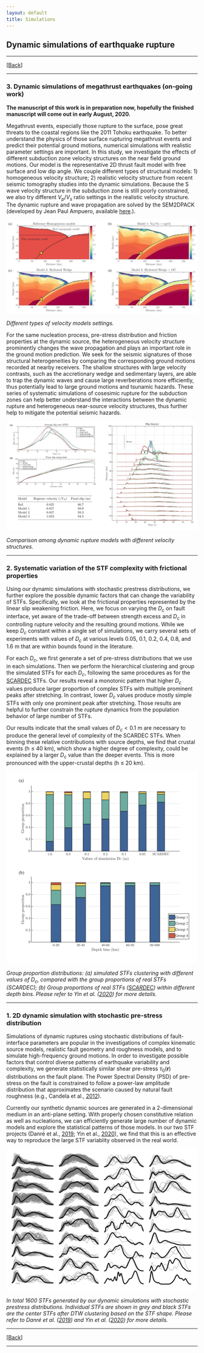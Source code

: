 ```yaml
---
layout: default
title: Simulations
---
```

## Dynamic simulations of earthquake rupture

----
[[Back](/pages/research.html)]


----

### 3. Dynamic simulations of megathrust earthquakes (on-going work)


**The manuscript of this work is in preparation now, hopefully the finished manuscript will come out in early August, 2020.**

Megathrust events, especially those rupture to the surface, pose great threats to the coastal regions like the 2011 Tohoku earthquake. To better understand the physics of those surface rupturing megathrust events and predict their potential ground motions, numerical simulations with realistic parameter settings are important. In this study, we investigate the effects of different subduction zone velocity structures on the near field ground motions. Our model is the representative 2D thrust fault model with free surface and low dip angle. We couple different types of structural models: 1) homogeneous velocity structure; 2) realistic velocity structure from recent seismic tomography studies into the dynamic simulations. Because the S wave velocity structure in the subduction zone is still poorly constrained, we also try different $V_p/V_s$ ratio settings in the realistic velocity structure. The dynamic rupture and wave propagation are solved by the SEM2DPACK (developed by Jean Paul Ampuero, available [here](https://github.com/jpampuero/sem2dpack).).


![megathrust](/assets/velocity_models.jpg)

_Different types of velocity models settings._


For the same nucleation process, pre-stress distribution and friction properties at the dynamic source, the heterogeneous velocity structure prominently changes the wave propagation and plays an important role in the ground motion prediction. We seek for the seismic signatures of those structural heterogeneities by comparing the corresponding ground motions recorded at nearby receivers. The shallow structures with large velocity contrasts, such as the accretionary wedge and sedimentary layers, are able to trap the dynamic waves and cause large reverberations more efficiently, thus potentially lead to large ground motions and tsunamic hazards. These series of systematic simulations of cosesimic rupture for the subduction zones can help better understand the interactions between the dynamic rupture and heterogeneous near-source velocity structures, thus further help to mitigate the potential seismic hazards.


![megathrust](/assets/model_comparison.jpg)

_Comparison among dynamic rupture models with different velocity structures._

----

### 2. Systematic variation of the STF complexity with frictional properties

Using our dynamic simulations with stochastic prestress distributions, we further explore the possible dynamic factors that can change the variability of STFs. Specifically, we look at the frictional properties represented by the linear slip weakening friction. Here, we focus on varying the $D_c$ on fault interface, yet aware of the trade-off between strength excess and $D_c$ in controlling rupture velocity and the resulting ground motions. While we keep $D_c$ constant within a single set of simulations, we carry several sets of experiments with values  of $D_c$ at various levels 0.05, 0.1, 0.2, 0.4, 0.8, and 1.6 m that are within bounds found in the literature.

For each $D_c$, we first generate a set of pre-stress distributions that we use in each simulations. Then we perform the hierarchical clustering and group the simulated STFs for each $D_c$, following the same procedures as for the [SCARDEC](http://scardec.projects.sismo.ipgp.fr/#) STFs. Our results reveal a monotonic pattern that higher $D_c$ values produce larger proportion of complex STFs with multiple prominent peaks after stretching. In contrast, lower $D_c$ values produce mostly simple STFs with only one prominent peak after stretching. Those results are helpful to further constrain the rupture dynamics from the population behavior of large number of STFs.

Our results indicate that the small values of $D_c < 0.1$ m are necessary to produce the general level of complexity of the SCARDEC STFs. When binning these relative contributions with source depths, we find that crustal events (h $\leq$ 40 km), which show a higher degree of complexity, could be explained by a larger $D_c$ value than the deeper events. This is more pronounced with the upper-crustal depths (h $\leq$ 20 km).


![STFs](/assets/STF_distributions.png)

_Group proportion distributions: (a) simulated STFs clustering with different values of $D_c$, compared with the group proportions of real STFs (SCARDEC); (b) Group proportions of real STFs ([SCARDEC](http://scardec.projects.sismo.ipgp.fr/#)) within different depth bins. Please refer to Yin et al. ([2020](https://doi.org/10.1002/essoar.10503349.1)) for more details._


----

### 1. 2D dynamic simulation with stochastic pre-stress distribution

Simulations of dynamic ruptures using stochastic distributions of fault-interface parameters are popular in the investigations of complex kinematic source models, realistic fault geometry and roughness models, and to simulate high-frequency ground motions. In order to investigate possible factors that control diverse patterns of earthquake variability and complexity, we generate statistically similar shear pre-stress $\tau_0(\mathbf{r})$ distributions on the fault plane. The Power Spectral Density (PSD) of pre-stress on the fault is constrained to follow a power-law amplitude distribution that approximates the scenario caused by natural fault roughness (e.g., Candela et al., [2012](https://agupubs.onlinelibrary.wiley.com/doi/full/10.1029/2011JB009041)). 

Currently our synthetic dynamic sources are generated in a 2-dimensional medium in an anti-plane setting. With properly chosen constitutive relation as well as nucleations, we can efficiently generate large number of dynamic models and explore the statistical patterns of those models. In our two STF projects (Danré et al., [2019](https://agupubs.onlinelibrary.wiley.com/doi/abs/10.1029/2019GL083093); Yin et al., [2020](https://doi.org/10.1002/essoar.10503349.1)), we find that this is an effective way to reproduce the large STF variablity observed in the real world.


![CSBP](/assets/stochastic_models.jpg)

_In total 1600 STFs generated by our dynamic simulations with stochastic prestress distributions. Individual STFs are shown in grey and black STFs are the center STFs after DTW  clustering based on the STF shape. Please refer to Danré et al. ([2019](https://agupubs.onlinelibrary.wiley.com/doi/abs/10.1029/2019GL083093)) and Yin et al. ([2020](https://doi.org/10.1002/essoar.10503349.1)) for more details._

----
[[Back](/pages/research.html)]

----